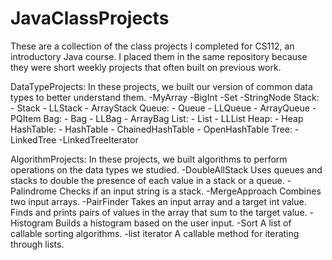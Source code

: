 # JavaClassProjects
These are a collection of the class projects I completed for CS112, an introductory Java course. I placed them in the same repository because they were short weekly projects that often built on previous work. 

DataTypeProjects: 
In these projects, we built our version of common data types to better understand them.
  -MyArray
  -BigInt
  -Set
  -StringNode
  Stack:
    - Stack
    - LLStack
    - ArrayStack
  Queue:
    - Queue
    - LLQueue
    - ArrayQueue
    - PQItem
  Bag:
    - Bag
    - LLBag
    - ArrayBag
  List:
    - List
    - LLList
  Heap:
    - Heap
  HashTable:
    - HashTable
    - ChainedHashTable
    - OpenHashTable
  Tree:
    -LinkedTree
    -LinkedTreeIterator
  
AlgorithmProjects:
In these projects, we built algorithms to perform operations on the data types we studied.
  -DoubleAllStack
	  Uses queues and stacks to double the presence of each value in a stack or a queue.
  -Palindrome
	  Checks if an input string is a stack.
  -MergeApproach
	  Combines two input arrays.
  -PairFinder
	  Takes an input array and a target int value. Finds and prints pairs of values in the array that sum to the target value.
  -Histogram
	  Builds a histogram based on the user input. 
  -Sort
	  A list of callable sorting algorithms.
 -list iterator
   	A callable method for iterating through lists.



